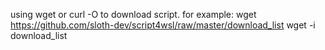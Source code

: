using wget or curl -O to download script.
for example:
wget https://github.com/sloth-dev/script4wsl/raw/master/download_list
wget -i download_list
